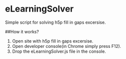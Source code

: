 # eLearningSolver
Simple script for solving h5p fill in gaps excersise. 

##How it works?
1. Open site with h5p fill in gaps excersise.
2. Open developer console(in Chrome simply press F12).
3. Drop the eLearningSolver.js file in the console.